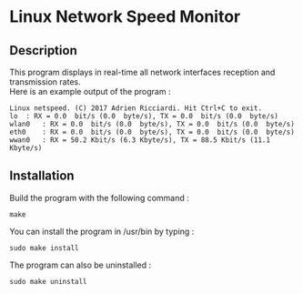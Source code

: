 # Linux Network Speed Monitor

## Description
This program displays in real-time all network interfaces reception and transmission rates.  
Here is an example output of the program :

```
Linux netspeed. (C) 2017 Adrien Ricciardi. Hit Ctrl+C to exit.
lo 	: RX = 0.0  bit/s (0.0  byte/s), TX = 0.0  bit/s (0.0  byte/s)
wlan0 	: RX = 0.0  bit/s (0.0  byte/s), TX = 0.0  bit/s (0.0  byte/s)
eth0 	: RX = 0.0  bit/s (0.0  byte/s), TX = 0.0  bit/s (0.0  byte/s)
wwan0 	: RX = 50.2 Kbit/s (6.3 Kbyte/s), TX = 88.5 Kbit/s (11.1 Kbyte/s)
```

## Installation
Build the program with the following command :
```
make
```
You can install the program in /usr/bin by typing :
```
sudo make install
```
The program can also be uninstalled :
```
sudo make uninstall
```